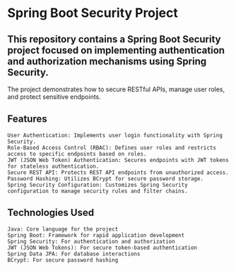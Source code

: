 # Spring Boot Security Project
## This repository contains a Spring Boot Security project focused on implementing authentication and authorization mechanisms using Spring Security. 
The project demonstrates how to secure RESTful APIs, manage user roles, and protect sensitive endpoints.

## Features
```
User Authentication: Implements user login functionality with Spring Security.
Role-Based Access Control (RBAC): Defines user roles and restricts access to specific endpoints based on roles.
JWT (JSON Web Token) Authentication: Secures endpoints with JWT tokens for stateless authentication.
Secure REST API: Protects REST API endpoints from unauthorized access.
Password Hashing: Utilizes BCrypt for secure password storage.
Spring Security Configuration: Customizes Spring Security configuration to manage security rules and filter chains.
```
## Technologies Used
```
Java: Core language for the project
Spring Boot: Framework for rapid application development
Spring Security: For authentication and authorization
JWT (JSON Web Tokens): For secure token-based authentication
Spring Data JPA: For database interactions
BCrypt: For secure password hashing
```
